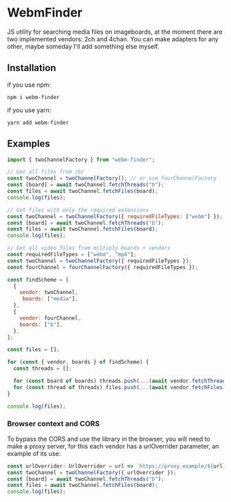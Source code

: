 # WebmFinder
JS utility for searching media files on imageboards, at the moment there are two implemented vendors: 2ch and 4chan. You can make adapters for any other, maybe someday I'll add something else myself.

## Installation
if you use npm: 

```npm i webm-finder```

if you use yarn:

```yarn add webm-finder```

## Examples

```javascript
import { twoChannelFactory } from "webm-finder";

// Get all files from /b/
const twoChannel = twoChannelFactory(); // or use fourChannelFactory
const [board] = await twoChannel.fetchThreads("b");
const files = await twoChannel.fetchFiles(board);
console.log(files);

// Get files with only the required extensions
const twoChannel = twoChannelFactory({ requiredFileTypes: ["webm"] }); // or use fourChannelFactory
const [board] = await twoChannel.fetchThreads("b");
const files = await twoChannel.fetchFiles(board);
console.log(files);

// Get all video files from miltiply boards + vendors
const requiredFileTypes = ["webm", "mp4"];
const twoChannel = twoChannelFactory({ requiredFileTypes });
const fourChannel = fourChannelFactory({ requiredFileTypes });

const findScheme = [
  {
    vendor: twoChannel,
     boards: ["media"],
  },
  {
    vendor: fourChannel,
    boards: ["b"],
  },
];

const files = [];

for (const { vendor, boards } of findScheme) {
  const threads = [];

  for (const board of boards) threads.push(...(await vendor.fetchThreads(board)));
  for (const thread of threads) files.push(...(await vendor.fetchFiles(thread)));
}

console.log(files);
```

### Browser context and CORS

To bypass the CORS and use the library in the browser, you will need to make a proxy server, for this each vendor has a urlOverrider parameter, an example of its use:
```javascript
const urlOverrider: UrlOverrider = url => `https://proxy.example/${url}`;
const twoChannel = twoChannelFactory({ urlOverrider });
const [board] = await twoChannel.fetchThreads("b");
const files = await twoChannel.fetchFiles(board);
console.log(files);
```
